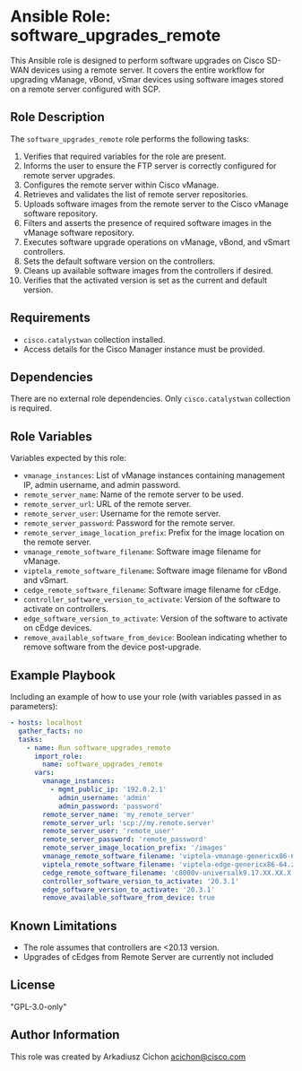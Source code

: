 # Ansible Role: software_upgrades_remote

This Ansible role is designed to perform software upgrades on Cisco SD-WAN devices using a remote server. It covers the entire workflow for upgrading vManage, vBond, vSmar devices using software images stored on a remote server configured with SCP.

## Role Description

The `software_upgrades_remote` role performs the following tasks:

1. Verifies that required variables for the role are present.
2. Informs the user to ensure the FTP server is correctly configured for remote server upgrades.
3. Configures the remote server within Cisco vManage.
4. Retrieves and validates the list of remote server repositories.
5. Uploads software images from the remote server to the Cisco vManage software repository.
6. Filters and asserts the presence of required software images in the vManage software repository.
7. Executes software upgrade operations on vManage, vBond, and vSmart controllers.
8. Sets the default software version on the controllers.
9. Cleans up available software images from the controllers if desired.
10. Verifies that the activated version is set as the current and default version.

## Requirements

- `cisco.catalystwan` collection installed.
- Access details for the Cisco Manager instance must be provided.

## Dependencies

There are no external role dependencies. Only `cisco.catalystwan` collection is required.

## Role Variables

Variables expected by this role:

- `vmanage_instances`: List of vManage instances containing management IP, admin username, and admin password.
- `remote_server_name`: Name of the remote server to be used.
- `remote_server_url`: URL of the remote server.
- `remote_server_user`: Username for the remote server.
- `remote_server_password`: Password for the remote server.
- `remote_server_image_location_prefix`: Prefix for the image location on the remote server.
- `vmanage_remote_software_filename`: Software image filename for vManage.
- `viptela_remote_software_filename`: Software image filename for vBond and vSmart.
- `cedge_remote_software_filename`: Software image filename for cEdge.
- `controller_software_version_to_activate`: Version of the software to activate on controllers.
- `edge_software_version_to_activate`: Version of the software to activate on cEdge devices.
- `remove_available_software_from_device`: Boolean indicating whether to remove software from the device post-upgrade.

## Example Playbook

Including an example of how to use your role (with variables passed in as parameters):

```yaml
- hosts: localhost
  gather_facts: no
  tasks:
    - name: Run software_upgrades_remote
      import_role:
        name: software_upgrades_remote
      vars:
        vmanage_instances:
          - mgmt_public_ip: '192.0.2.1'
            admin_username: 'admin'
            admin_password: 'password'
        remote_server_name: 'my_remote_server'
        remote_server_url: 'scp://my.remote.server'
        remote_server_user: 'remote_user'
        remote_server_password: 'remote_password'
        remote_server_image_location_prefix: '/images'
        vmanage_remote_software_filename: 'viptela-vmanage-genericx86-64.zip'
        viptela_remote_software_filename: 'viptela-edge-genericx86-64.zip'
        cedge_remote_software_filename: 'c8000v-universalk9.17.XX.XX.X.XXX_V17_XX_X.SSA.bin'
        controller_software_version_to_activate: '20.3.1'
        edge_software_version_to_activate: '20.3.1'
        remove_available_software_from_device: true
```

## Known Limitations

- The role assumes that controllers are <20.13 version.
- Upgrades of cEdges from Remote Server are currently not included

## License

"GPL-3.0-only"

## Author Information

This role was created by Arkadiusz Cichon <acichon@cisco.com>
